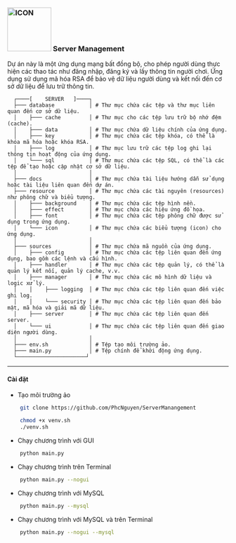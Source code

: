### <img alt="ICON"  src="https://github.com/PhcNguyen/AsyncServer/blob/main/resource/icon/graphics/0.ico" height="100px" width="auto"> Server Management 

Dự án này là một ứng dụng mạng bất đồng bộ, cho phép người dùng thực hiện các thao tác như đăng nhập, đăng ký và lấy thông tin người chơi. Ứng dụng sử dụng mã hóa RSA để bảo vệ dữ liệu người dùng và kết nối đến cơ sở dữ liệu để lưu trữ thông tin.

```structure
  ┌────[    SERVER   ]────┐
  ├─── database           │ # Thư mục chứa các tệp và thư mục liên quan đến cơ sở dữ liệu.
  │    ├─── cache         │ # Thư mục cho các tệp lưu trữ bộ nhớ đệm (cache).
  │    ├─── data          │ # Thư mục chứa dữ liệu chính của ứng dụng.
  │    ├─── key           │ # Thư mục chứa các tệp khóa, có thể là khóa mã hóa hoặc khóa RSA.
  │    ├─── log           │ # Thư mục lưu trữ các tệp log ghi lại thông tin hoạt động của ứng dụng.
  │    └─── sql           │ # Thư mục chứa các tệp SQL, có thể là các tệp để tạo hoặc cập nhật cơ sở dữ liệu.
  │                       │
  ├─── docs               │ # Thư mục chứa tài liệu hướng dẫn sử dụng hoặc tài liệu liên quan đến dự án.
  ├─── resource           │ # Thư mục chứa các tài nguyên (resources) như phông chữ và biểu tượng.
  │    ├─── background    │ # Thư mục chứa các tệp hình nền.
  │    ├─── effect        │ # Thư mục chứa các hiệu ứng đồ họa.
  │    ├─── font          │ # Thư mục chứa các tệp phông chữ được sử dụng trong ứng dụng.
  │    └─── icon          │ # Thư mục chứa các biểu tượng (icon) cho ứng dụng.
  │                       │
  ├─── sources            │ # Thư mục chứa mã nguồn của ứng dụng.
  │    ├─── config        │ # Thư mục chứa các tệp liên quan đến ứng dụng, bao gồm các lệnh và cấu hình.
  │    ├─── handler       │ # Thư mục chứa các tệp quản lý, có thể là quản lý kết nối, quản lý cache, v.v.
  │    ├─── manager       │ # Thư mục chứa các mô hình dữ liệu và logic xử lý.
  │    │    ├─── logging  │ # Thư mục chứa các tệp liên quan đến việc ghi log.
  │    │    └─── security │ # Thư mục chứa các tệp liên quan đến bảo mật, mã hóa và giải mã dữ liệu.
  │    ├─── server        │ # Thư mục chứa các tệp liên quan đến server.
  │    └─── ui            │ # Thư mục chứa các tệp liên quan đến giao diện người dùng.
  │                       │
  ├─── env.sh             │ # Tệp tạo môi trường ảo.
  ├─── main.py            │ # Tệp chính để khởi động ứng dụng.
  └──────────────────────┘
```

--- 

#### Cài đặt

- Tạo môi trường ảo

```bash
    git clone https://github.com/PhcNguyen/ServerManangement
    
    chmod +x venv.sh
    ./venv.sh
```

- Chạy chương trình với GUI
```bash
    python main.py
```

- Chạy chương trình trên Terminal
```bash
    python main.py --nogui
```

- Chạy chương trình với MySQL
```bash
    python main.py --mysql
```

- Chạy chương trình với MySQL và trên Terminal
```bash
    python main.py --nogui --mysql
```